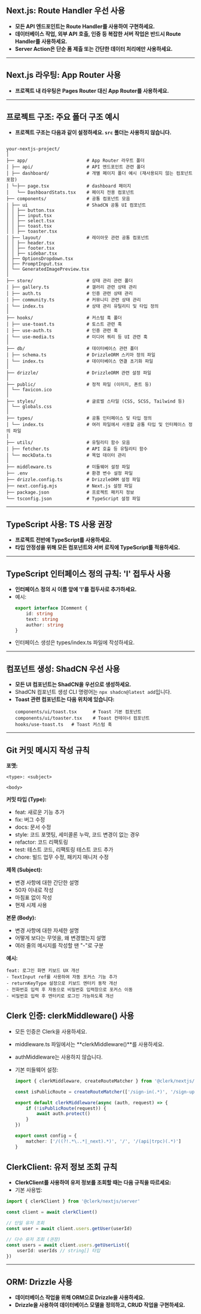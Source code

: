 
## Next.js: Route Handler 우선 사용

-   **모든 API 엔드포인트는 Route Handler를 사용하여 구현하세요.**
-   **데이터베이스 작업, 외부 API 호출, 인증 등 복잡한 서버 작업은 반드시 Route Handler를 사용하세요.**
-   **Server Action은 단순 폼 제출 또는 간단한 데이터 처리에만 사용하세요.**

---

## Next.js 라우팅: App Router 사용

-   **프로젝트 내 라우팅은 Pages Router 대신 App Router를 사용하세요.**

---

## 프로젝트 구조: 주요 폴더 구조 예시

-   **프로젝트 구조는 다음과 같이 설정하세요. `src` 폴더는 사용하지 않습니다.**

```

your-nextjs-project/
│
├── app/                      # App Router 라우트 폴더
│ ├── api/                    # API 엔드포인트 관련 폴더
│ ├── dashboard/              # 개별 페이지 폴더 예시 (재사용되지 않는 컴포넌트 포함)
│ └─├── page.tsx              # dashboard 페이지
│   └── DashboardStats.tsx    # 페이지 전용 컴포넌트
├── components/               # 공통 컴포넌트 모음
│ ├── ui                      # ShadCN 공통 UI 컴포넌트
│ │ ├── button.tsx
│ │ ├── input.tsx
│ │ ├── select.tsx
│ │ ├── toast.tsx
│ │ ├── toaster.tsx
│ ├── layout/                 # 레이아웃 관련 공통 컴포넌트
│ │ ├── header.tsx
│ │ ├── footer.tsx
│ │ ├── sidebar.tsx
│ ├── OptionsDropdown.tsx
│ ├── PromptInput.tsx
│ └── GeneratedImagePreview.tsx
│
├── store/                    # 상태 관리 관련 폴더
│ ├── gallery.ts              # 갤러리 관련 상태 관리
│ ├── auth.ts                 # 인증 관련 상태 관리
│ ├── community.ts            # 커뮤니티 관련 상태 관리
│ └── index.ts                # 상태 관리 유틸리티 및 타입 정의
│
├── hooks/                    # 커스텀 훅 폴더
│ ├── use-toast.ts            # 토스트 관련 훅
│ ├── use-auth.ts             # 인증 관련 훅
│ └── use-media.ts            # 미디어 쿼리 등 UI 관련 훅
│
├── db/                       # 데이터베이스 관련 폴더
│ ├── schema.ts               # DrizzleORM 스키마 정의 파일
│ └── index.ts                # 데이터베이스 연결 초기화 파일
│
├── drizzle/                  # DrizzleORM 관련 설정 파일
│
├── public/                   # 정적 파일 (이미지, 폰트 등)
│ └── favicon.ico
│
├── styles/                   # 글로벌 스타일 (CSS, SCSS, Tailwind 등)
│ └── globals.css
│
├── types/                    # 공통 인터페이스 및 타입 정의
│ └── index.ts                # 여러 파일에서 사용할 공통 타입 및 인터페이스 정의 파일
│
├── utils/                    # 유틸리티 함수 모음
│ ├── fetcher.ts              # API 호출 등 유틸리티 함수
│ └── mockData.ts             # 목업 데이터 관리
│
├── middleware.ts             # 미들웨어 설정 파일
├── .env                      # 환경 변수 설정 파일
├── drizzle.config.ts         # DrizzleORM 설정 파일
├── next.config.mjs           # Next.js 설정 파일
├── package.json              # 프로젝트 패키지 정보
└── tsconfig.json             # TypeScript 설정 파일

```

---

## TypeScript 사용: TS 사용 권장

-   **프로젝트 전반에 TypeScript를 사용하세요.**
-   **타입 안정성을 위해 모든 컴포넌트와 서버 로직에 TypeScript를 적용하세요.**

---

## TypeScript 인터페이스 정의 규칙: 'I' 접두사 사용

-   **인터페이스 정의 시 이름 앞에 'I'를 접두사로 추가하세요.**
-   예시:
    ```typescript
    export interface IComment {
        id: string
        text: string
        author: string
    }
    ```
-   인터페이스 생성은 types/index.ts 파일에 작성하세요.

---

## 컴포넌트 생성: ShadCN 우선 사용

-   **모든 UI 컴포넌트는 ShadCN을 우선으로 생성하세요.**
-   ShadCN 컴포넌트 생성 CLI 명령어는 `npx shadcn@latest add`입니다.
-   **Toast 관련 컴포넌트는 다음 위치에 있습니다:**
    ```
    components/ui/toast.tsx      # Toast 기본 컴포넌트
    components/ui/toaster.tsx    # Toast 컨테이너 컴포넌트
    hooks/use-toast.ts   # Toast 커스텀 훅
    ```

---

## Git 커밋 메시지 작성 규칙

**포맷:**

```
<type>: <subject>

<body>
```

**커밋 타입 (Type):**

-   feat: 새로운 기능 추가
-   fix: 버그 수정
-   docs: 문서 수정
-   style: 코드 포맷팅, 세미콜론 누락, 코드 변경이 없는 경우
-   refactor: 코드 리팩토링
-   test: 테스트 코드, 리팩토링 테스트 코드 추가
-   chore: 빌드 업무 수정, 패키지 매니저 수정

**제목 (Subject):**

-   변경 사항에 대한 간단한 설명
-   50자 이내로 작성
-   마침표 없이 작성
-   현재 시제 사용

**본문 (Body):**

-   변경 사항에 대한 자세한 설명
-   어떻게 보다는 무엇을, 왜 변경했는지 설명
-   여러 줄의 메시지를 작성할 땐 "-"로 구분

**예시:**

```plaintext
feat: 로그인 화면 키보드 UX 개선
- TextInput ref를 사용하여 자동 포커스 기능 추가
- returnKeyType 설정으로 키보드 엔터키 동작 개선
- 전화번호 입력 후 자동으로 비밀번호 입력창으로 포커스 이동
- 비밀번호 입력 후 엔터키로 로그인 가능하도록 개선
```

## Clerk 인증: clerkMiddleware() 사용

-   모든 인증은 Clerk을 사용하세요.
-   middleware.ts 파일에서는 **clerkMiddleware()**를 사용하세요.
-   authMiddleware는 사용하지 않습니다.
-   기본 미들웨어 설정:

    ```typescript
    import { clerkMiddleware, createRouteMatcher } from '@clerk/nextjs/server'

    const isPublicRoute = createRouteMatcher(['/sign-in(.*)', '/sign-up(.*)'])

    export default clerkMiddleware(async (auth, request) => {
        if (!isPublicRoute(request)) {
            await auth.protect()
        }
    })

    export const config = {
        matcher: ['/((?!.*\..*|_next).*)', '/', '/(api|trpc)(.*)']
    }
    ```

## ClerkClient: 유저 정보 조회 규칙

-   **ClerkClient를 사용하여 유저 정보를 조회할 때는 다음 규칙을 따르세요:**
-   기본 사용법:

```typescript
import { clerkClient } from '@clerk/nextjs/server'

const client = await clerkClient()

// 단일 유저 조회
const user = await client.users.getUser(userId)

// 다수 유저 조회 (권장)
const users = await client.users.getUserList({
    userId: userIds // string[] 타입
})
```

---

## ORM: Drizzle 사용

-   **데이터베이스 작업을 위해 ORM으로 Drizzle을 사용하세요.**
-   **Drizzle을 사용하여 데이터베이스 모델을 정의하고, CRUD 작업을 구현하세요.**
